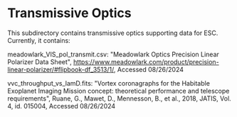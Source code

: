 # Transmissive Optics
This subdirectory contains transmissive optics supporting data for ESC. Currently, it contains:

meadowlark_VIS_pol_transmit.csv: "Meadowlark Optics Precision Linear Polarizer Data Sheet", https://www.meadowlark.com/product/precision-linear-polarizer/#flipbook-df_3513/1/, Accessed 08/26/2024

vvc_throughput_vs_lamD.fits: "Vortex coronagraphs for the Habitable Exoplanet Imaging Mission concept: theoretical performance and telescope requirements", Ruane, G., Mawet, D., Mennesson, B., et al., 2018, JATIS, Vol. 4, id. 015004, Accessed 08/26/2024
